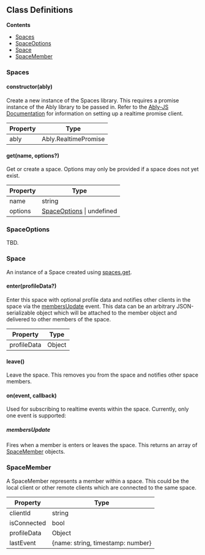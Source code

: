 ## Class Definitions

**Contents**

- [Spaces](#spaces)
- [SpaceOptions](#spaceoptions)
- [Space](#space)
- [SpaceMember](#spacemember)

### Spaces

#### constructor(ably)

Create a new instance of the Spaces library.
This requires a promise instance of the Ably library to be passed in.
Refer to the [Ably-JS Documentation](https://github.com/ably/ably-js#introduction) for information on setting up a realtime promise client.

| Property | Type                 |
|----------|----------------------|
| ably     | Ably.RealtimePromise |


#### get(name, options?)
Get or create a space. Options may only be provided if a space does not yet exist.

| Property | Type                                           |
|----------|------------------------------------------------|
| name     | string                                         |
| options  | [SpaceOptions](#spaceoptions) &#124; undefined |

### SpaceOptions

TBD.

### Space
An instance of a Space created using [spaces.get](#getname-options).

#### enter(profileData?)
Enter this space with optional profile data and notifies other clients in the space via the [membersUpdate](#membersupdate) event.
This data can be an arbitrary JSON-serializable object which will be attached to the member object and delivered to other members of the space.

| Property    | Type   |
|-------------|--------|
| profileData | Object |


#### leave()

Leave the space. This removes you from the space and notifies other space members.

#### on(event, callback)
Used for subscribing to realtime events within the space. Currently, only one event is supported:

##### membersUpdate
Fires when a member is enters or leaves the space. This returns an array of [SpaceMember](#spacemember) objects.


### SpaceMember

A SpaceMember represents a member within a space.
This could be the local client or other remote clients which are connected to the same space.

| Property    | Type                              |
|-------------|-----------------------------------|
| clientId    | string                            |
| isConnected | bool                              |
| profileData | Object                            |
| lastEvent   | {name: string, timestamp: number} |
